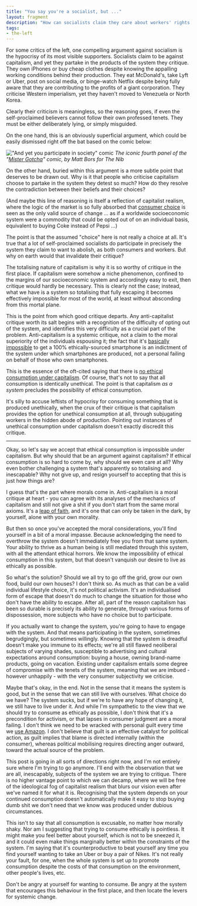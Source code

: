 ```yaml
---
title: "You say you're a socialist, but ..."
layout: fragment
description: "How can socialists claim they care about workers' rights but still use their iPhone? Easy: because socialism is a method of systemic critique, not a description of personal consumption habits."
tags:
- the-left
---
```


For some critics of the left, one compelling argument against socialism is the hypocrisy of its most visible supporters. Socialists claim to be against capitalism, and yet they partake in the products of the system they critique. They own iPhones or buy cheap clothes despite knowing the appalling working conditions behind their production. They eat McDonald's, take Lyft or Uber, post on social media, or binge-watch Netflix despite being fully aware that they are contributing to the profits of a giant corporation. They criticise Western imperialism, yet they haven't moved to Venezuela or North Korea.

Clearly their criticism is meaningless, so the reasoning goes, if even the self-proclaimed believers cannot follow their own professed tenets. They must be either deliberately lying, or simply misguided.

On the one hand, this is an obviously superficial argument, which could be easily dismissed right off the bat based on the comic below:

!["And yet you participate in society" comic](https://thenib.imgix.net/usq/8688038d-f99b-4224-872b-b8dd626f868c/mister-gotcha-4-9faefa.png?auto=compress,format&cs=srgb&_=9faefab75c06b49cfcf18e1394c50376)
_The iconic fourth panel of the "[Mister Gotcha](https://thenib.com/mister-gotcha)" comic, by Matt Bors for The Nib_

On the other hand, buried within this argument is a more subtle point that deserves to be drawn out. Why is it that people who criticise capitalism choose to partake in the system they detest so much? How do they resolve the contradiction between their beliefs and their choices?

(And maybe this line of reasoning is itself a reflection of capitalist realism, where the logic of the market is so fully absorbed that [consumer choice](/posts/fragments-38) is seen as the only valid source of change ... as if a worldwide socioeconomic system were a commodity that could be opted out of on an individual basis, equivalent to buying Coke instead of Pepsi ...)

The point is that the assumed "choice" here is not really a choice at all. It's true that a lot of self-proclaimed socialists do participate in precisely the system they claim to want to abolish, as both consumers and workers. But why on earth would that invalidate their critique?

The totalising nature of capitalism is why it is so worthy of critique in the first place. If capitalism were somehow a niche phenomenon, confined to the margins of our socioeconomic system and accordingly easy to exit, then critique would hardly be necessary. This is clearly not the case; instead, what we have is a system so totalising that fully escaping it becomes effectively impossible for most of the world, at least without absconding from this mortal plane.

This is the point from which good critique departs. Any anti-capitalist critique worth its salt begins with a recognition of the difficulty of opting out of the system, and identifies this very difficulty as a crucial part of the problem. Anti-capitalism is a systemic critique, not a claim to the moral superiority of the individuals espousing it; the fact that it's [basically impossible](https://www.engadget.com/2018/02/06/ethical-smartphone-conscious-consumption/) to get a 100% ethically-sourced smartphone is an indictment of the system under which smartphones are produced, not a personal failing on behalf of those who own smartphones.

This is the essence of the oft-cited saying that there is [no ethical consumption under capitalism](https://pittnews.com/article/9602/opinions/exploitative-capitalist-system-encompasses-myth-of-ethical-consumption/). Of course, that's not to say that all consumption is identically unethical. The point is that capitalism _as a system_ precludes the possibility of ethical consumption.

It's silly to accuse leftists of hypocrisy for consuming something that is produced unethically, when the crux of their critique is that capitalism provides the option for unethical consumption at all, through subjugating workers in the hidden abode of production. Pointing out instances of unethical consumption under capitalism doesn't exactly discredit this critique.

***

Okay, so let's say we accept that ethical consumption is impossible under capitalism. But why should that be an argument against capitalism? If ethical consumption is so hard to come by, why should we even care at all? Why even bother challenging a system that's apparently so totalising and inescapable? Why not give up, and resign yourself to accepting that this is just how things are?

I guess that's the part where morals come in. Anti-capitalism is a moral critique at heart - you can agree with its analyses of the mechanics of capitalism and still not give a shit if you don't start from the same moral axioms. It's a [leap of faith](/posts/fragments-36), and it's one that can only be taken in the dark, by yourself, alone with your own morality.

But then so once you've accepted the moral considerations, you'll find yourself in a bit of a moral impasse. Because acknowledging the need to overthrow the system doesn't immediately free you from that same system. Your ability to thrive as a human being is still mediated through this system, with all the attendant ethical horrors. We know the impossibility of ethical consumption in this system, but that doesn't vanquish our desire to live as ethically as possible.

So what's the solution? Should we all try to go off the grid, grow our own food, build our own houses? I don't think so. As much as that can be a valid individual lifestyle choice, it's not political activism. It's an individualised form of escape that doesn't do much to change the situation for those who don't have the ability to escape. After all, part of the reason capitalism has been so durable is precisely its ability to generate, through various forms of dispossession, more subjects who have no choice but to participate.

If you actually want to change the system, you're going to have to engage with the system. And that means participating in the system, sometimes begrudgingly, but sometimes willingly. Knowing that the system is dreadful doesn't make you immune to its effects; we're all still flawed neoliberal subjects of varying shades, susceptible to advertising and cultural expectations around consumption: buying a house, owning brand-name products, going on vacation. Existing under capitalism entails some degree of compromise with the tenets of the system, meaning that we are imbued - however unhappily - with the very consumer subjectivity we criticise.

Maybe that's okay, in the end. Not in the sense that it means the system is good, but in the sense that we can still live with ourselves. What choice do we have? The system sucks, but if we're to have any hope of changing it, we still have to live under it. And while I'm sympathetic to the view that we should try to consume as ethically as possible, I don't think that it's a precondition for activism, or that lapses in consumer judgment are a moral failing. I don't think we need to be wracked with personal guilt every time we [use Amazon](https://www.currentaffairs.org/2018/12/is-it-ethical-to-use-amazon). I don't believe that guilt is an effective catalyst for political action, as guilt implies that blame is directed internally (within the consumer), whereas political mobilising requires directing anger outward, toward the actual source of the problem.

This post is going in all sorts of directions right now, and I'm not entirely sure where I'm trying to go anymore. I'll end with the observation that we are all, inescapably, subjects of the system we are trying to critique. There is no higher vantage point to which we can decamp, where we will be free of the ideological fog of capitalist realism that blurs our vision even after we've named it for what it is. Recognising that the system depends on your continued consumption doesn't automatically make it easy to stop buying dumb shit we don't need that we know was produced under dubious circumstances.

This isn't to say that all consumption is excusable, no matter how morally shaky. Nor am I suggesting that trying to consume ethically is pointless. It might make you feel better about yourself, which is not to be sneezed it, and it could even make things marginally better within the constraints of the system. I'm saying that it's counterproductive to beat yourself any time you find yourself wanting to take an Uber or buy a pair of Nikes. It's not really your fault, for one, when the whole system is set up to promote consumption despite the costs of that consumption on the environment, other people's lives, etc.

Don't be angry at yourself for wanting to consume. Be angry at the system that encourages this behaviour in the first place, and then locate the levers for systemic change.
